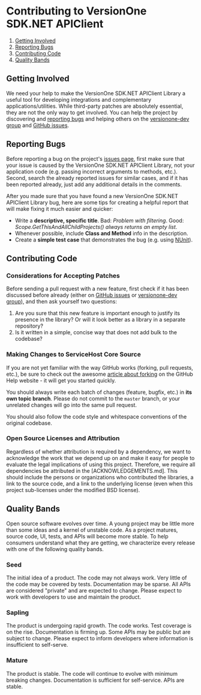# Contributing to VersionOne SDK.NET APIClient

 1. [Getting Involved](#getting-involved)
 2. [Reporting Bugs](#reporting-bugs)
 3. [Contributing Code](#contributing-code)
 4. [Quality Bands](#quality-bands)

## Getting Involved

We need your help to make the VersionOne SDK.NET APIClient Library a useful tool for developing integrations and complementary applications/utilities. While third-party patches are absolutely essential, they are not the only way to get involved. You can help the project by discovering and [reporting bugs](#reporting-bugs) and helping others on the [versionone-dev group][dev-group] and [GitHub issues][issues].

## Reporting Bugs

Before reporting a bug on the project's [issues page][issues], first make sure that your issue is caused by the VersionOne SDK.NET APIClient Library, not your application code (e.g. passing incorrect arguments to methods, etc.). Second, search the already reported issues for similar cases, and if it has been reported already, just add any additional details in the comments.

After you made sure that you have found a new VersionOne SDK.NET APIClient Library bug, here are some tips for creating a helpful report that will make fixing it much easier and quicker:

 * Write a **descriptive, specific title**. Bad: *Problem with filtering*. Good: *Scope.GetThisAndAllChildProjects() always returns an empty list*.
 * Whenever possible, include **Class and Method** info in the description.
 * Create a **simple test case** that demonstrates the bug (e.g. using [NUnit](http://www.nunit.org/)).
 
## Contributing Code

### Considerations for Accepting Patches

Before sending a pull request with a new feature, first check if it has been discussed before already (either on [GitHub issues][issues] or [versionone-dev group][dev-group]), and then ask yourself two questions:

 1. Are you sure that this new feature is important enough to justify its presence in the library? Or will it look better as a library in a separate repository?
 2. Is it written in a simple, concise way that does not add bulk to the codebase?

### Making Changes to ServiceHost Core Source

If you are not yet familiar with the way GitHub works (forking, pull requests, etc.), be sure to check out the awesome [article about forking][fk] on the GitHub Help website - it will get you started quickly.

You should always write each batch of changes (feature, bugfix, etc.) in **its own topic branch**. Please do not commit to the `master` branch, or your unrelated changes will go into the same pull request.

You should also follow the code style and whitespace conventions of the original codebase.

### Open Source Licenses and Attribution

Regardless of whether attribution is required by a dependency, we want to acknowledge the work that we depend up on and make it easy for people to evaluate the legal implications of using this project. Therefore, we require all dependencies be attributed in the [ACKNOWLEDGEMENTS.md]. This should include the persons or organizations who contributed the libraries, a link to the source code, and a link to the underlying license (even when this project sub-licenses under the modified BSD license).

## Quality Bands

Open source software evolves over time. A young project may be little more than some ideas and a kernel of unstable code. As a project matures, source code, UI, tests, and APIs will become more stable. To help consumers understand what they are getting, we characterize every release with one of the following quality bands.

### Seed

The initial idea of a product. The code may not always work. Very little of the code may be covered by tests. Documentation may be sparse. All APIs are considered "private" and are expected to change. Please expect to work with developers to use and maintain the product.

### Sapling

The product is undergoing rapid growth. The code works. Test coverage is on the rise. Documentation is firming up. Some APIs may be public but are subject to change. Please expect to inform developers where information is insufficient to self-serve.

### Mature

The product is stable. The code will continue to evolve with minimum breaking changes. Documentation is sufficient for self-service. APIs are stable.

[dev-group]: http://groups.google.com/group/versionone-dev/
[issues]: https://github.com/versionone/VersionOne.SDK.NET.APIClient/issues
[fk]: https://help.github.com/articles/fork-a-repo